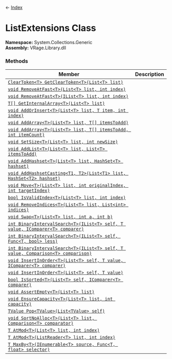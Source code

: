 ← [Index](index.md)
# ListExtensions Class
**Namespace:** System.Collections.Generic  
**Assembly:** VRage.Library.dll  
### Methods
|Member|Description|
|---|---|
|[`ClearToken<T> GetClearToken<T>(List<T> list)`](System.Collections.Generic.GetClearToken.md)||
|[`void RemoveAtFast<T>(List<T> list, int index)`](System.Collections.Generic.RemoveAtFast.md)||
|[`void RemoveAtFast<T>(IList<T> list, int index)`](System.Collections.Generic.RemoveAtFast.md)||
|[`T[] GetInternalArray<T>(List<T> list)`](System.Collections.Generic.GetInternalArray.md)||
|[`void AddOrInsert<T>(List<T> list, T item, int index)`](System.Collections.Generic.AddOrInsert.md)||
|[`void AddArray<T>(List<T> list, T[] itemsToAdd)`](System.Collections.Generic.AddArray.md)||
|[`void AddArray<T>(List<T> list, T[] itemsToAdd, int itemCount)`](System.Collections.Generic.AddArray.md)||
|[`void SetSize<T>(List<T> list, int newSize)`](System.Collections.Generic.SetSize.md)||
|[`void AddList<T>(List<T> list, List<T> itemsToAdd)`](System.Collections.Generic.AddList.md)||
|[`void AddHashset<T>(List<T> list, HashSet<T> hashset)`](System.Collections.Generic.AddHashset.md)||
|[`void AddHashsetCasting<T1, T2>(List<T1> list, HashSet<T2> hashset)`](System.Collections.Generic.AddHashsetCasting.md)||
|[`void Move<T>(List<T> list, int originalIndex, int targetIndex)`](System.Collections.Generic.Move.md)||
|[`bool IsValidIndex<T>(List<T> list, int index)`](System.Collections.Generic.IsValidIndex.md)||
|[`void RemoveIndices<T>(List<T> list, List<int> indices)`](System.Collections.Generic.RemoveIndices.md)||
|[`void Swap<T>(List<T> list, int a, int b)`](System.Collections.Generic.Swap.md)||
|[`int BinaryIntervalSearch<T>(IList<T> self, T value, IComparer<T> comparer)`](System.Collections.Generic.BinaryIntervalSearch.md)||
|[`int BinaryIntervalSearch<T>(IList<T> self, Func<T, bool> less)`](System.Collections.Generic.BinaryIntervalSearch.md)||
|[`int BinaryIntervalSearch<T>(IList<T> self, T value, Comparison<T> comparison)`](System.Collections.Generic.BinaryIntervalSearch.md)||
|[`void InsertInOrder<T>(List<T> self, T value, IComparer<T> comparer)`](System.Collections.Generic.InsertInOrder.md)||
|[`void InsertInOrder<T>(List<T> self, T value)`](System.Collections.Generic.InsertInOrder.md)||
|[`bool IsSorted<T>(List<T> self, IComparer<T> comparer)`](System.Collections.Generic.IsSorted.md)||
|[`void AssertEmpty<T>(List<T> list)`](System.Collections.Generic.AssertEmpty.md)||
|[`void EnsureCapacity<T>(List<T> list, int capacity)`](System.Collections.Generic.EnsureCapacity.md)||
|[`TValue Pop<TValue>(List<TValue> self)`](System.Collections.Generic.Pop.md)||
|[`void SortNoAlloc<T>(List<T> list, Comparison<T> comparator)`](System.Collections.Generic.SortNoAlloc.md)||
|[`T AtMod<T>(List<T> list, int index)`](System.Collections.Generic.AtMod.md)||
|[`T AtMod<T>(ListReader<T> list, int index)`](System.Collections.Generic.AtMod.md)||
|[`T MaxBy<T>(IEnumerable<T> source, Func<T, float> selector)`](System.Collections.Generic.MaxBy.md)||
